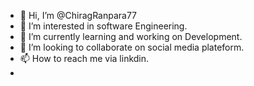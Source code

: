 - 👋 Hi, I’m @ChiragRanpara77
- 👀 I’m interested in software Engineering.
- 🌱 I’m currently learning and working on Development.
- 💞️ I’m looking to collaborate on social media plateform.
- 📫 How to reach me via linkdin.
- 

<!---
ChiragRanpara77/ChiragRanpara77 is a ✨ special ✨ repository because its `README.md` (this file) appears on your GitHub profile.
You can click the Preview link to take a look at your changes.
--->
